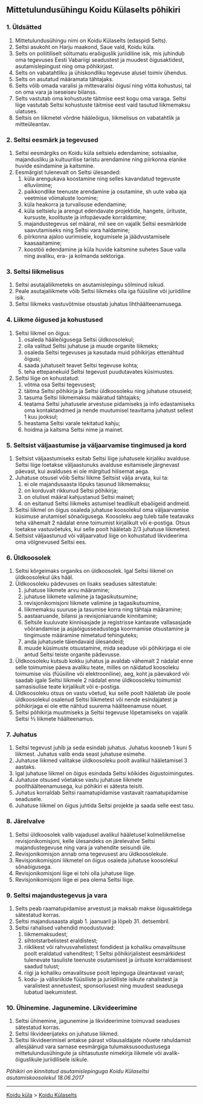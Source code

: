 ## Mittetulundusühingu Koidu Külaselts põhikiri

### 1. Üldsätted
1. Mittetulundusühingu nimi on Koidu Külaselts (edaspidi Selts).
1. Seltsi asukoht on Harju maakond, Saue vald, Koidu küla.
1. Selts on poliitiliselt sõltumatu eraõiguslik juriidiline isik, 
mis juhindub oma tegevuses Eesti Vabariigi seadustest ja muudest õigusaktidest, 
asutamislepingust ning oma põhikirjast.
1. Selts on vabatahtliku ja ühiskondliku tegevuse alusel toimiv ühendus.
1. Selts on asutatud määramata tähtajaks.
1. Selts võib omada varalisi ja mittevaralisi õigusi ning võtta kohustusi, 
tal on oma vara ja iseseisev bilanss.
1. Selts vastutab oma kohustuste täitmise eest kogu oma varaga. Seltsi liige vastutab 
Seltsi kohustuste täitmise eest vaid tasutud liikmemaksu ulatuses.
1. Seltsis on liikmetel võrdne hääleõigus, liikmelisus on vabatahtlik ja mitteüleantav.

### 2. Seltsi eesmärk ja tegevused
1. Seltsi eesmärgiks on Koidu küla seltsielu edendamine; sotsiaalse, majandusliku ja 
kultuurilise taristu arendamine ning piirkonna elanike huvide esindamine ja kaitsmine.
1. Eesmärgist tulenevalt on Seltsi ülesanded:
    1. küla arengukava koostamine ning selles kavandatud tegevuste elluviimine;
    1. paikkondlike teenuste arendamine ja osutamine, sh uute vaba aja veetmise võimaluste loomine;
    1. küla heakorra ja turvalisuse edendamine;
    1. küla seltsielu ja arengut edendavate projektide, hangete, ürituste, kursuste, koolituste 
    ja infopäevade korraldamine;
    1. majandustegevus sel määral, mil see on vajalik Seltsi eesmärkide saavutamiseks ning 
    Seltsi vara haldamine;
    1. piirkonna ajaloo uurimisele, kogumisele ja jäädvustamisele kaasaaitamine;
    1. koostöö edendamine ja küla huvide kaitsmine suhetes Saue valla ning avaliku, 
    era- ja kolmanda sektoriga.

### 3. Seltsi liikmelisus
1. Seltsi asutajaliikmeteks on asutamislepingu sõlminud isikud.
1. Peale asutajaliikmete võib Seltsi liikmeks olla iga füüsiline või juriidiline isik.
1. Seltsi liikmeks vastuvõtmise otsustab juhatus lihthäälteenamusega.

### 4. Liikme õigused ja kohustused
1. Seltsi liikmel on õigus:
    1. osaleda hääleõigusega Seltsi üldkoosolekul;
    1. olla valitud Seltsi juhatuse ja muude organite liikmeks;
    1. osaleda Seltsi tegevuses ja kasutada muid põhikirjas ettenähtud õigusi;
    1. saada juhatuselt teavet Seltsi tegevuse kohta;
    1. teha ettepanekuid Seltsi tegevust puudutavates küsimustes.
1. Seltsi liige on kohustatud:
    1. võtma osa Seltsi tegevusest;
    1. täitma Seltsi põhikirja ja Seltsi üldkoosoleku ning juhatuse otsuseid;
    1. tasuma Seltsi liikmemaksu määratud tähtajaks;
    1. teatama Seltsi juhatusele arvestuse pidamiseks ja info edastamiseks oma kontaktandmed ja 
    nende muutumisel teavitama juhatust sellest 1 kuu jooksul;
    1. heastama Seltsi varale tekitatud kahju;
    1. hoidma ja kaitsma Seltsi nime ja mainet.

### 5. Seltsist väljaastumise ja väljaarvamise tingimused ja kord
1. Seltsist väljaastumiseks esitab Seltsi liige juhatusele kirjaliku avalduse. Seltsi liige loetakse 
väljaastunuks avalduse esitamisele järgnevast päevast, kui avalduses ei ole märgitud hilisemat aega.
1. Juhatuse otsusel võib Seltsi liikme Seltsist välja arvata, kui ta:
    1. ei ole majandusaasta lõpuks tasunud liikmemaksu;
    1. on korduvalt rikkunud Seltsi põhikirja;
    1. on olulisel määral kahjustanud Seltsi mainet;
    1. on esitanud Seltsi liikmeks astumisel teadlikult ebaõigeid andmeid.
1. Seltsi liikmel on õigus osaleda juhatuse koosolekul oma väljaarvamise küsimuse arutamisel sõnaõigusega. 
Koosoleku aeg tuleb talle teatavaks teha vähemalt 2 nädalat enne toimumist kirjalikult või e-postiga. 
Otsus loetakse vastuvõetuks, kui selle poolt hääletab 2/3 juhatuse liikmetest.
1. Seltsist väljaastunud või väljaarvatud liige on kohustatud likvideerima oma võlgnevused Seltsi ees.

### 6. Üldkoosolek
1. Seltsi kõrgeimaks organiks on üldkoosolek. Igal Seltsi liikmel on üldkoosolekul üks hääl.
1. Üldkoosoleku pädevuses on lisaks seaduses sätestatule:
    1. juhatuse liikmete arvu määramine;
    1. juhatuse liikmete valimine ja tagasikutsumine;
    1. revisjonikomisjoni liikmete valimine ja tagasikutsumine,
    1. liikmemaksu suuruse ja tasumise korra ning tähtaja määramine;
    1. aastaaruande, bilansi ja revisjoniaruande kinnitamine;
    1. Seltsile kuuluvate kinnisasjade ja registrisse kantavate vallasasjade võõrandamise ja 
    asjaõigusseadustega koormamise otsustamine ja tingimuste määramine nimetatud tehinguteks;
    1. anda juhatusele täiendavaid ülesandeid;
    1. muude küsimuste otsustamine, mida seaduse või põhikirjaga ei ole antud Seltsi teiste organite pädevusse.
1. Üldkoosoleku kutsub kokku juhatus ja avaldab vähemalt 2 nädalat enne selle
toimumise päeva avaliku teate, milles on näidatud koosoleku toimumise viis
(füüsiline või elektrooniline), aeg, koht ja päevakord või saadab igale Seltsi liikmele 2
nädalat enne üldkoosoleku toimumist samasisulise teate kirjalikult või e-postiga.
1. Üldkoosoleku otsus on vastu võetud, kui selle poolt hääletab üle poole üldkoosolekul
osalenud Seltsi liikmetest või nende esindajatest ja põhikirjaga ei ole ette nähtud
suurema häälteenamuse nõuet.
1. Seltsi põhikirja muutmiseks ja Seltsi tegevuse lõpetamiseks on vajalik Seltsi ⅔ liikmete
häälteenamus.

### 7. Juhatus
1. Seltsi tegevust juhib ja seda esindab juhatus. Juhatus koosneb 1 kuni 5 liikmest.
Juhatus valib enda seast juhatuse esimehe.
1. Juhatuse liikmed valitakse üldkoosoleku poolt avalikul hääletamisel 3 aastaks.
1. Igal juhatuse liikmel on õigus esindada Seltsi kõikides õigustoimingutes.
1. Juhatuse otsused võetakse vastu juhatuse liikmete poolthäälteenamusega, kui
põhikiri ei sätesta teisiti.
1. Juhatus korraldab Seltsi raamatupidamise vastavalt raamatupidamise seadusele.
1. Juhatuse liikmel on õigus juhtida Seltsi projekte ja saada selle eest tasu.

### 8. Järelvalve
1. Seltsi üldkoosolek valib vajadusel avalikul hääletusel kolmeliikmelise
revisjonikomisjoni, kelle ülesandeks on järelevalve Seltsi majandustegevuse ning
vara ja vahendite seisundi üle.
1. Revisjonikomisjon annab oma tegevusest aru üldkoosolekule.
1. Revisjonikomisjoni liikmetel on õigus osaleda juhatuse koosolekul sõnaõigusega.
1. Revisjonikomisjoni liige ei tohi olla juhatuse liige.
1. Revisjonikomisjoni liige ei pea olema Seltsi liige.

### 9. Seltsi majandustegevus ja vara
1. Selts peab raamatupidamise arvestust ja maksab makse õigusaktidega sätestatud
korras.
1. Seltsi majandusaasta algab 1. jaanuaril ja lõpeb 31. detsembril.
1. Seltsi rahalised vahendid moodustuvad:
    1. liikmemaksudest;
    1. sihtotstarbelistest eraldistest;
    1. riiklikest või rahvusvahelistest fondidest ja kohaliku omavalitsuse poolt
eraldatud vahenditest;
    1 Seltsi põhikirjalistest eesmärkidest tulenevate tasuliste teenuste osutamisest
ja ürituste korraldamisest saadud tulust;
    1. riigi ja kohaliku omavalitsuse poolt lepinguga üleantavast varast;
    1. kodu- ja välisriikide füüsiliste ja juriidiliste isikute rahalistest ja varalistest
annetustest, sponsorlusest ning muudest seadusega lubatud laekumistest.

### 10. Ühinemine. Jagunemine. Likvideerimine
1. Seltsi ühinemine, jagunemine ja likvideerimine toimuvad seaduses sätestatud
korras.
1. Seltsi likvideerijateks on juhatuse liikmed.
1. Seltsi likvideerimisel antakse pärast võlausaldajate nõuete rahuldamist allesjäänud
vara sarnase eesmärgiga tulumaksusoodustusega mittetulundusühingute ja
sihtasutuste nimekirja liikmele või avalik-õiguslikule juriidilisele isikule.

_Põhikiri on kinnitatud asutamislepinguga Koidu Külaseltsi asutamiskoosolekul 18.06.2017_

---
[Koidu küla](http://koidukyla.ee/) > [Koidu Külaselts](http://koidukyla.ee/selts/)

